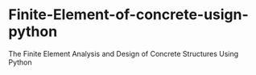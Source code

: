 # Finite-Element-of-concrete-usign-python
The Finite Element Analysis and Design of Concrete Structures Using Python
